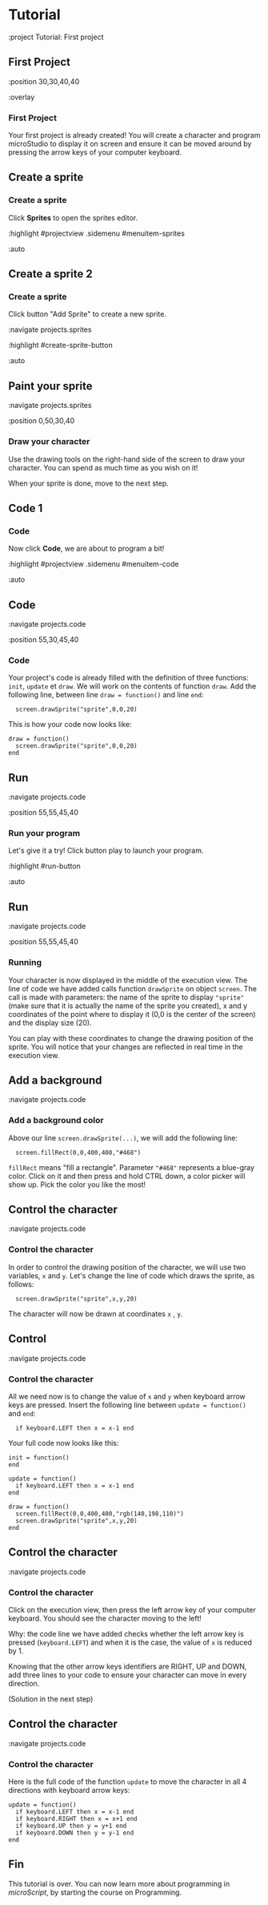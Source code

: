 # Tutorial

:project Tutorial: First project

## First Project

:position 30,30,40,40

:overlay

### First Project

Your first project is already created! You will create a character and
program microStudio to display it on screen and ensure it can be moved around
by pressing the arrow keys of your computer keyboard.


## Create a sprite

### Create a sprite

Click **Sprites** to open the sprites editor.

:highlight #projectview .sidemenu #menuitem-sprites

:auto

## Create a sprite 2

### Create a sprite

Click button "Add Sprite" to create a new sprite.

:navigate projects.sprites

:highlight #create-sprite-button

:auto


## Paint your sprite

:navigate projects.sprites

:position 0,50,30,40

### Draw your character

Use the drawing tools on the right-hand side of the screen to draw your character.
You can spend as much time as you wish on it!

When your sprite is done, move to the next step.

## Code 1

### Code

Now click **Code**, we are about to program a bit!

:highlight #projectview .sidemenu #menuitem-code

:auto


## Code

:navigate projects.code

:position 55,30,45,40

### Code

Your project's code is already filled with the definition of three functions:
```init```, ```update``` et ```draw```. We will work on the contents of function
```draw```. Add the following line, between line
```draw = function()``` and line ```end```:

```
  screen.drawSprite("sprite",0,0,20)
```

This is how your code now looks like:

```
draw = function()
  screen.drawSprite("sprite",0,0,20)
end
```

## Run

:navigate projects.code

:position 55,55,45,40

### Run your program

Let's give it a try! Click button play to launch your program.

:highlight #run-button

:auto

## Run

:navigate projects.code

:position 55,55,45,40

### Running

Your character is now displayed in the middle of the execution view. The line of code
we have added calls function ```drawSprite``` on object
```screen```. The call is made with parameters: the name of the sprite to display  ```"sprite"```
(make sure that it is actually the name of the sprite you created), x and y coordinates of the point
where to display it (0,0 is the center of the screen) and the display size (20).

You can play with these coordinates to change the drawing position of the sprite. You will notice
that your changes are reflected in real time in the execution view.

## Add a background

:navigate projects.code

### Add a background color

Above our line ```screen.drawSprite(...)```, we will add the following line:

```
  screen.fillRect(0,0,400,400,"#468")
```

```fillRect``` means "fill a rectangle". Parameter ```"#468"``` represents
a blue-gray color. Click on it and then press and hold CTRL down, a color picker will show up.
Pick the color you like the most!


## Control the character

:navigate projects.code

### Control the character

In order to control the drawing position of the character, we will use two variables, ```x``` and ```y```.
Let's change the line of code which draws the sprite, as follows:

```
  screen.drawSprite("sprite",x,y,20)
```

The character will now be drawn at coordinates ```x``` , ```y```.

## Control

:navigate projects.code

### Control the character

All we need now is to change the value of ```x``` and ```y``` when keyboard
arrow keys are pressed. Insert the following line between
```update = function()``` and ```end```:

```
  if keyboard.LEFT then x = x-1 end
```

Your full code now looks like this:

```
init = function()
end

update = function()
  if keyboard.LEFT then x = x-1 end
end

draw = function()
  screen.fillRect(0,0,400,400,"rgb(140,198,110)")
  screen.drawSprite("sprite",x,y,20)
end
```

## Control the character

:navigate projects.code

### Control the character

Click on the execution view, then press the left arrow key of your computer keyboard.
You should see the character moving to the left!

Why: the code line we have added checks whether the left arrow key is pressed (```keyboard.LEFT```) and
when it is the case, the value of ```x``` is reduced by 1.

Knowing that the other arrow keys identifiers are RIGHT, UP and DOWN, add three lines to your code
to ensure your character can move in every direction.

(Solution in the next step)

## Control the character

:navigate projects.code

### Control the character

Here is the full code of the function  ```update``` to move the character in all 4 directions with
keyboard arrow keys:

```
update = function()
  if keyboard.LEFT then x = x-1 end
  if keyboard.RIGHT then x = x+1 end
  if keyboard.UP then y = y+1 end
  if keyboard.DOWN then y = y-1 end
end
```

## Fin

This tutorial is over. You can now learn more about programming in *microScript*, by
starting the course on Programming.
